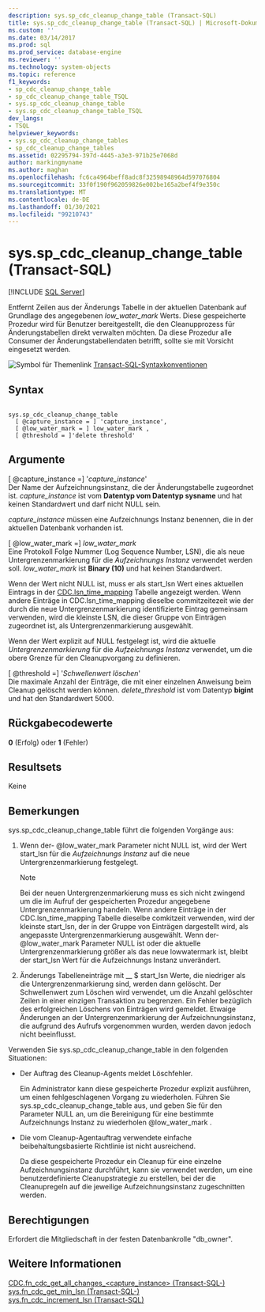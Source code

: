 ```yaml
---
description: sys.sp_cdc_cleanup_change_table (Transact-SQL)
title: sys.sp_cdc_cleanup_change_table (Transact-SQL) | Microsoft-Dokumentation
ms.custom: ''
ms.date: 03/14/2017
ms.prod: sql
ms.prod_service: database-engine
ms.reviewer: ''
ms.technology: system-objects
ms.topic: reference
f1_keywords:
- sp_cdc_cleanup_change_table
- sp_cdc_cleanup_change_table_TSQL
- sys.sp_cdc_cleanup_change_table
- sys.sp_cdc_cleanup_change_table_TSQL
dev_langs:
- TSQL
helpviewer_keywords:
- sys.sp_cdc_cleanup_change_tables
- sp_cdc_cleanup_change_tables
ms.assetid: 02295794-397d-4445-a3e3-971b25e7068d
author: markingmyname
ms.author: maghan
ms.openlocfilehash: fc6ca4964beff8adc8f32598948964d597076804
ms.sourcegitcommit: 33f0f190f962059826e002be165a2bef4f9e350c
ms.translationtype: MT
ms.contentlocale: de-DE
ms.lasthandoff: 01/30/2021
ms.locfileid: "99210743"
---
```

# <a name="syssp_cdc_cleanup_change_table-transact-sql"></a>sys.sp_cdc_cleanup_change_table (Transact-SQL)
[!INCLUDE [SQL Server](../../includes/applies-to-version/sqlserver.md)]

  Entfernt Zeilen aus der Änderungs Tabelle in der aktuellen Datenbank auf Grundlage des angegebenen *low_water_mark* Werts. Diese gespeicherte Prozedur wird für Benutzer bereitgestellt, die den Cleanupprozess für Änderungstabellen direkt verwalten möchten. Da diese Prozedur alle Consumer der Änderungstabellendaten betrifft, sollte sie mit Vorsicht eingesetzt werden.  
  
 ![Symbol für Themenlink](../../database-engine/configure-windows/media/topic-link.gif "Symbol für Themenlink") [Transact-SQL-Syntaxkonventionen](../../t-sql/language-elements/transact-sql-syntax-conventions-transact-sql.md)  
  
## <a name="syntax"></a>Syntax  
  
```  
  
sys.sp_cdc_cleanup_change_table   
  [ @capture_instance = ] 'capture_instance',   
  [ @low_water_mark = ] low_water_mark ,  
  [ @threshold = ]'delete threshold'  
```  
  
## <a name="arguments"></a>Argumente  
 [ @capture_instance =] '*capture_instance*'  
 Der Name der Aufzeichnungsinstanz, die der Änderungstabelle zugeordnet ist. *capture_instance* ist vom **Datentyp vom Datentyp sysname** und hat keinen Standardwert und darf nicht NULL sein.  
  
 *capture_instance* müssen eine Aufzeichnungs Instanz benennen, die in der aktuellen Datenbank vorhanden ist.  
  
 [ @low_water_mark =] *low_water_mark*  
 Eine Protokoll Folge Nummer (Log Sequence Number, LSN), die als neue Untergrenzenmarkierung für die *Aufzeichnungs Instanz* verwendet werden soll. *low_water_mark* ist **Binary (10)** und hat keinen Standardwert.  
  
 Wenn der Wert nicht NULL ist, muss er als start_lsn Wert eines aktuellen Eintrags in der [CDC.lsn_time_mapping](../../relational-databases/system-tables/cdc-lsn-time-mapping-transact-sql.md) Tabelle angezeigt werden. Wenn andere Einträge in CDC.lsn_time_mapping dieselbe commitzeitezeit wie der durch die neue Untergrenzenmarkierung identifizierte Eintrag gemeinsam verwenden, wird die kleinste LSN, die dieser Gruppe von Einträgen zugeordnet ist, als Untergrenzenmarkierung ausgewählt.  
  
 Wenn der Wert explizit auf NULL festgelegt ist, wird die aktuelle *Untergrenzenmarkierung* für die *Aufzeichnungs Instanz* verwendet, um die obere Grenze für den Cleanupvorgang zu definieren.  
  
 [ @threshold =] '*Schwellenwert löschen*'  
 Die maximale Anzahl der Einträge, die mit einer einzelnen Anweisung beim Cleanup gelöscht werden können. *delete_threshold* ist vom Datentyp **bigint** und hat den Standardwert 5000.  
  
## <a name="return-code-values"></a>Rückgabecodewerte  
 **0** (Erfolg) oder **1** (Fehler)  
  
## <a name="result-sets"></a>Resultsets  
 Keine  
  
## <a name="remarks"></a>Bemerkungen  
 sys.sp_cdc_cleanup_change_table führt die folgenden Vorgänge aus:  
  
1.  Wenn der- @low_water_mark Parameter nicht NULL ist, wird der Wert start_lsn für die *Aufzeichnungs Instanz* auf die neue Untergrenzenmarkierung festgelegt.   
  
    > [!NOTE]  
    >  Bei der neuen Untergrenzenmarkierung muss es sich nicht zwingend um die im Aufruf der gespeicherten Prozedur angegebene Untergrenzenmarkierung handeln. Wenn andere Einträge in der CDC.lsn_time_mapping Tabelle dieselbe comkitzeit verwenden, wird der kleinste start_lsn, der in der Gruppe von Einträgen dargestellt wird, als angepasste Untergrenzenmarkierung ausgewählt. Wenn der- @low_water_mark Parameter NULL ist oder die aktuelle Untergrenzenmarkierung größer als das neue lowwatermark ist, bleibt der start_lsn Wert für die Aufzeichnungs Instanz unverändert.  
  
2.  Änderungs Tabelleneinträge mit __ $ start_lsn Werte, die niedriger als die Untergrenzenmarkierung sind, werden dann gelöscht. Der Schwellenwert zum Löschen wird verwendet, um die Anzahl gelöschter Zeilen in einer einzigen Transaktion zu begrenzen. Ein Fehler bezüglich des erfolgreichen Löschens von Einträgen wird gemeldet. Etwaige Änderungen an der Untergrenzenmarkierung der Aufzeichnungsinstanz, die aufgrund des Aufrufs vorgenommen wurden, werden davon jedoch nicht beeinflusst.  

 Verwenden Sie sys.sp_cdc_cleanup_change_table in den folgenden Situationen:  
  
-   Der Auftrag des Cleanup-Agents meldet Löschfehler.  
  
     Ein Administrator kann diese gespeicherte Prozedur explizit ausführen, um einen fehlgeschlagenen Vorgang zu wiederholen. Führen Sie sys.sp_cdc_cleanup_change_table aus, und geben Sie für den Parameter NULL an, um die Bereinigung für eine bestimmte Aufzeichnungs Instanz zu wiederholen @low_water_mark .  
  
-   Die vom Cleanup-Agentauftrag verwendete einfache beibehaltungsbasierte Richtlinie ist nicht ausreichend.  
  
     Da diese gespeicherte Prozedur ein Cleanup für eine einzelne Aufzeichnungsinstanz durchführt, kann sie verwendet werden, um eine benutzerdefinierte Cleanupstrategie zu erstellen, bei der die Cleanupregeln auf die jeweilige Aufzeichnungsinstanz zugeschnitten werden.  
  
## <a name="permissions"></a>Berechtigungen  
 Erfordert die Mitgliedschaft in der festen Datenbankrolle "db_owner".  
  
## <a name="see-also"></a>Weitere Informationen  
 [CDC.fn_cdc_get_all_changes_&#60;capture_instance&#62;  &#40;Transact-SQL-&#41;](../../relational-databases/system-functions/cdc-fn-cdc-get-all-changes-capture-instance-transact-sql.md)   
 [sys.fn_cdc_get_min_lsn &#40;Transact-SQL-&#41;](../../relational-databases/system-functions/sys-fn-cdc-get-min-lsn-transact-sql.md)   
 [sys.fn_cdc_increment_lsn &#40;Transact-SQL&#41;](../../relational-databases/system-functions/sys-fn-cdc-increment-lsn-transact-sql.md)  
  
  
